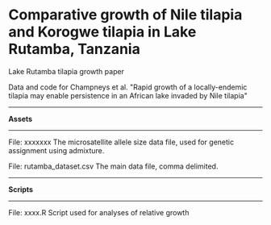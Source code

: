 # Comparative growth of Nile tilapia and Korogwe tilapia in Lake Rutamba, Tanzania

Lake Rutamba tilapia growth paper

Data and code for Champneys et al. "Rapid growth of a locally-endemic tilapia may enable persistence in an African lake invaded by Nile tilapia"

***

**Assets**

***

File: xxxxxxx The microsatellite allele size data file, used for genetic assignment using admixture.

File: rutamba_dataset.csv The main data file, comma delimited.

***

**Scripts**

***

File: xxxx.R Script used for analyses of relative growth

